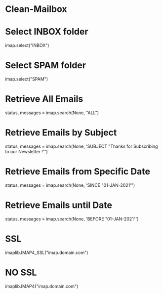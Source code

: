 # Clean-Mailbox

# Select INBOX folder
imap.select("INBOX")

# Select SPAM folder
imap.select("SPAM")

# Retrieve All Emails
status, messages = imap.search(None, "ALL")

# Retrieve Emails by Subject
status, messages = imap.search(None, 'SUBJECT "Thanks for Subscribing to our Newsletter !"')

# Retrieve Emails from Specific Date
status, messages = imap.search(None, 'SINCE "01-JAN-2021"')

# Retrieve Emails until Date
status, messages = imap.search(None, 'BEFORE "01-JAN-2021"')

# SSL
imaplib.IMAP4_SSL("imap.domain.com")

# NO SSL
imaplib.IMAP4("imap.domain.com")
